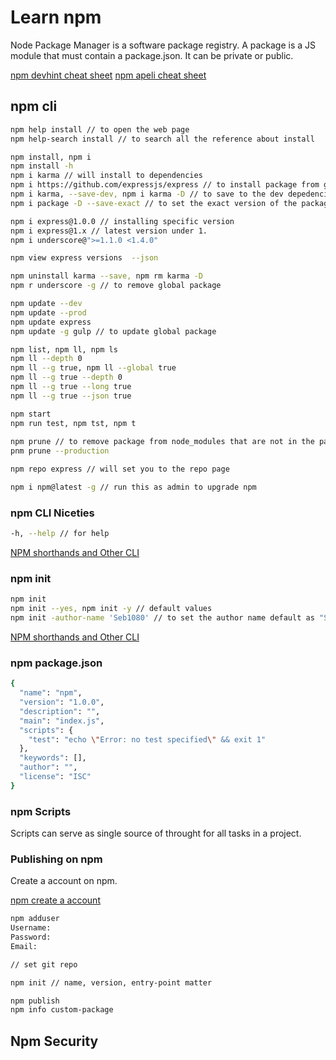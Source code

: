 # Learn npm

Node Package Manager is a software package registry. A package is a JS module that must contain a package.json. It can be private or public.


[npm devhint cheat sheet](https://devhints.io/npm)
[npm apeli cheat sheet](https://kapeli.com/cheat_sheets/npm.docset/Contents/Resources/Documents/index)

## npm cli

```bash
npm help install // to open the web page
npm help-search install // to search all the reference about install

npm install, npm i
npm install -h
npm i karma // will install to dependencies
npm i https://github.com/expressjs/express // to install package from git repo
npm i karma, --save-dev, npm i karma -D // to save to the dev depedencies
npm i package -D --save-exact // to set the exact version of the package

npm i express@1.0.0 // installing specific version
npm i express@1.x // latest version under 1.
npm i underscore@">=1.1.0 <1.4.0"

npm view express versions  --json

npm uninstall karma --save, npm rm karma -D
npm r underscore -g // to remove global package

npm update --dev
npm update --prod
npm update express
npm update -g gulp // to update global package

npm list, npm ll, npm ls
npm ll --depth 0
npm ll --g true, npm ll --global true 
npm ll --g true --depth 0
npm ll --g true --long true
npm ll --g true --json true

npm start
npm run test, npm tst, npm t
 
npm prune // to remove package from node_modules that are not in the package.json
pnm prune --production 

npm repo express // will set you to the repo page

npm i npm@latest -g // run this as admin to upgrade npm 

```

### npm CLI Niceties
```bash
-h, --help // for help

```
[NPM shorthands and Other CLI](https://docs.npmjs.com/misc/config#shorthands-and-other-cli-niceties)

### npm init

```bash
npm init
npm init --yes, npm init -y // default values
npm init -author-name 'Seb1080' // to set the author name default as "Seb1080"
```

[NPM shorthands and Other CLI](https://docs.npmjs.com/misc/config#shorthands-and-other-cli-niceties)

### npm package.json

```bash
{
  "name": "npm",
  "version": "1.0.0",
  "description": "",
  "main": "index.js",
  "scripts": {
    "test": "echo \"Error: no test specified\" && exit 1"
  },
  "keywords": [],
  "author": "",
  "license": "ISC"
}

```
### npm Scripts

Scripts can serve as single source of throught for all tasks in a project.


### Publishing on npm

Create a account on npm.

[npm create a account](https://www.npmjs.com/signup)

```bash
npm adduser 
Username:
Password: 
Email:

// set git repo

npm init // name, version, entry-point matter

npm publish
npm info custom-package

```

## Npm Security